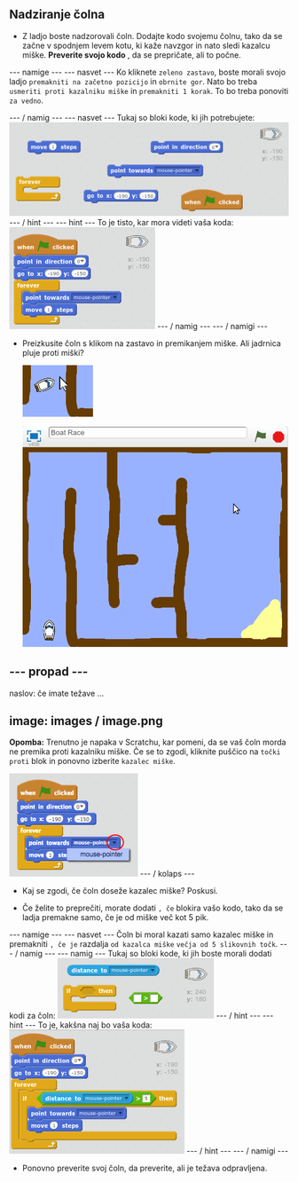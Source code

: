 ## Nadziranje čolna

+ Z ladjo boste nadzorovali čoln. Dodajte kodo svojemu čolnu, tako da se začne v spodnjem levem kotu, ki kaže navzgor in nato sledi kazalcu miške. **Preverite svojo kodo** , da se prepričate, ali to počne.

\--- namige \--- \--- nasvet \--- Ko kliknete `zeleno zastavo`, boste morali svojo ladjo `premakniti na začetno pozicijo` in `obrnite gor`. Nato bo treba `usmeriti proti kazalniku miške` in `premakniti 1 korak`. To bo treba ponoviti `za vedno`.

\--- / namig \--- \--- nasvet \--- Tukaj so bloki kode, ki jih potrebujete: ![screenshot](images/boat-move-blocks.png) \--- / hint \--- \--- hint \--- To je tisto, kar mora videti vaša koda: ![screenshot](images/boat-move-code.png) \--- / namig \--- \--- / namigi \---

+ Preizkusite čoln s klikom na zastavo in premikanjem miške. Ali jadrnica pluje proti miški?
    
    ![screenshot](images/boat-mouse.png)
    
    ![screenshot](images/boat-pointer-test-anim.gif)

## \--- propad \---

naslov: če imate težave ...

## image: images / image.png

**Opomba:** Trenutno je napaka v Scratchu, kar pomeni, da se vaš čoln morda ne premika proti kazalniku miške. Če se to zgodi, kliknite puščico na `točki proti` blok in ponovno izberite `kazalec miške`.

![screenshot](images/boat-bug.png) \--- / kolaps \---

+ Kaj se zgodi, če čoln doseže kazalec miške? Poskusi.

+ Če želite to preprečiti, morate dodati `, če` blokira vašo kodo, tako da se ladja premakne samo, če je od miške več kot 5 pik.

\--- namige \--- \--- nasvet \--- Čoln bi moral kazati samo kazalec miške in premakniti `, če je` razdalja `od kazalca miške` `večja od 5 slikovnih točk`. \--- / namig \--- \--- namig \--- Tukaj so bloki kode, ki jih boste morali dodati kodi za čoln: ![screenshot](images/boat-pointer-blocks.png) \--- / hint \--- \--- hint \--- To je, kakšna naj bo vaša koda: ![screenshot](images/boat-pointer-code.png) \--- / hint \--- \--- / namigi \---

+ Ponovno preverite svoj čoln, da preverite, ali je težava odpravljena.